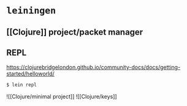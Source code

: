 # `leiningen`
## [[Clojure]] project/packet manager

## REPL

https://clojurebridgelondon.github.io/community-docs/docs/getting-started/helloworld/

```sh
$ lein repl
```

![[Clojure/minimal project]]
![[Clojure/keys]]
